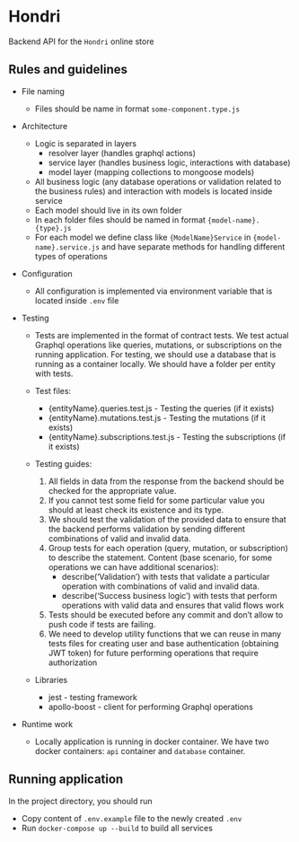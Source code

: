 # Hondri
Backend API for the `Hondri` online store
## Rules and guidelines
- File naming
    - Files should be name in format `some-component.type.js`
- Architecture
    - Logic is separated in layers
        - resolver layer (handles graphql actions)
        - service layer (handles business logic, interactions with database)
        - model layer (mapping collections to mongoose models)
    - All business logic (any database operations or validation related to the business rules) and interaction with models is located inside service
    - Each model should live in its own folder
    - In each folder files should be named in format `{model-name}.{type}.js`
    - For each model we define class like `{ModelName}Service`
      in `{model-name}.service.js` and have separate methods for handling different types of operations
- Configuration
    - All configuration is implemented via environment variable that is located inside
      `.env` file
- Testing
    - Tests are implemented in the format of contract tests. We test actual Graphql operations like queries, mutations, or subscriptions on the running application.
      For testing, we should use a database that is running as a container locally.
      We should have a folder per entity with tests.
    - Test files:
       - {entityName}.queries.test.js - Testing the queries (if it exists)
       - {entityName}.mutations.test.js - Testing the mutations (if it exists)
       - {entityName}.subscriptions.test.js - Testing the subscriptions (if it exists)

    - Testing guides:
       1) All fields in data from the response from the backend should be checked for the appropriate value.
       2) If you cannot test some field for some particular value you should at least check its existence and its type.
       3) We should test the validation of the provided data to ensure that the backend performs validation by sending different combinations of valid and invalid data.
       4) Group tests for each operation (query, mutation, or subscription) to describe the statement.
          Content (base scenario, for some operations we can have additional scenarios):
            - describe(‘Validation’) with tests that validate a particular operation with combinations of valid and invalid data.
            - describe(‘Success business logic’) with tests that perform operations with valid data and ensures that valid flows work
       5) Tests should be executed before any commit and don’t allow to push code if tests are failing.
       6) We need to develop utility functions that we can reuse in many tests files for creating user and base authentication (obtaining JWT token) for future performing operations that require authorization
    - Libraries
       - jest - testing framework
       - apollo-boost - client for performing Graphql operations

- Runtime work
    - Locally application is running in docker container. We have two docker
      containers: `api` container and `database` container.

## Running application
In the project directory, you should run
- Copy content of `.env.example` file to the newly created `.env`
- Run `docker-compose up --build` to build all services



